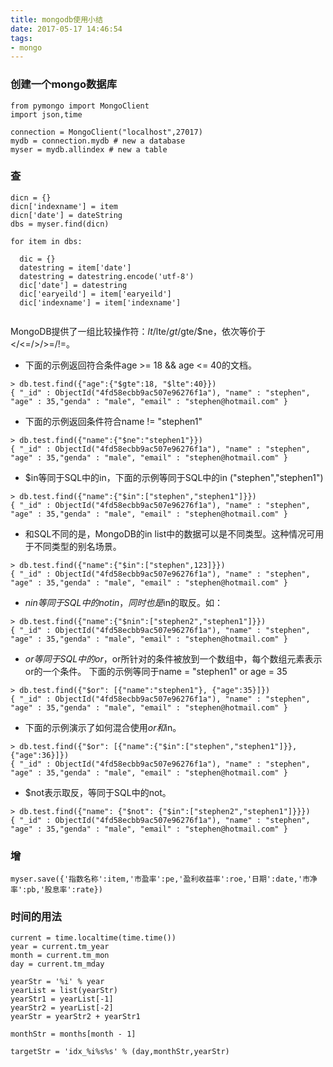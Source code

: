 ```yaml
---
title: mongodb使用小结
date: 2017-05-17 14:46:54
tags:
- mongo
---
```


### 创建一个mongo数据库
<!--more-->
```
from pymongo import MongoClient
import json,time

connection = MongoClient("localhost",27017)
mydb = connection.mydb # new a database
myser = mydb.allindex # new a table
```

### 查

```
dicn = {}
dicn['indexname'] = item
dicn['date'] = dateString
dbs = myser.find(dicn)

for item in dbs:

  dic = {}
  datestring = item['date']
  datestring = datestring.encode('utf-8')
  dic['date'] = datestring
  dic['earyeild'] = item['earyeild']
  dic['indexname'] = item['indexname']


```

> 

MongoDB提供了一组比较操作符：$lt/$lte/$gt/$gte/$ne，依次等价于</<=/>/>=/!=。
-  下面的示例返回符合条件age >= 18 && age <= 40的文档。
```
> db.test.find({"age":{"$gte":18, "$lte":40}})
{ "_id" : ObjectId("4fd58ecbb9ac507e96276f1a"), "name" : "stephen", "age" : 35,"genda" : "male", "email" : "stephen@hotmail.com" }
```

- 下面的示例返回条件符合name != "stephen1"
```
> db.test.find({"name":{"$ne":"stephen1"}})
{ "_id" : ObjectId("4fd58ecbb9ac507e96276f1a"), "name" : "stephen", "age" : 35,"genda" : "male", "email" : "stephen@hotmail.com" }
```

- $in等同于SQL中的in，下面的示例等同于SQL中的in ("stephen","stephen1")
```
> db.test.find({"name":{"$in":["stephen","stephen1"]}})
{ "_id" : ObjectId("4fd58ecbb9ac507e96276f1a"), "name" : "stephen", "age" : 35,"genda" : "male", "email" : "stephen@hotmail.com" }  
```

- 和SQL不同的是，MongoDB的in list中的数据可以是不同类型。这种情况可用于不同类型的别名场景。
```
> db.test.find({"name":{"$in":["stephen",123]}})
{ "_id" : ObjectId("4fd58ecbb9ac507e96276f1a"), "name" : "stephen", "age" : 35,"genda" : "male", "email" : "stephen@hotmail.com" } 
```

- $nin等同于SQL中的not in，同时也是$in的取反。如：
```
> db.test.find({"name":{"$nin":["stephen2","stephen1"]}})
{ "_id" : ObjectId("4fd58ecbb9ac507e96276f1a"), "name" : "stephen", "age" : 35,"genda" : "male", "email" : "stephen@hotmail.com" }
```

- $or等同于SQL中的or，$or所针对的条件被放到一个数组中，每个数组元素表示or的一个条件。
下面的示例等同于name = "stephen1" or age = 35
```
> db.test.find({"$or": [{"name":"stephen1"}, {"age":35}]})
{ "_id" : ObjectId("4fd58ecbb9ac507e96276f1a"), "name" : "stephen", "age" : 35,"genda" : "male", "email" : "stephen@hotmail.com" } 
```

- 下面的示例演示了如何混合使用$or和$in。
```
> db.test.find({"$or": [{"name":{"$in":["stephen","stephen1"]}}, {"age":36}]})
{ "_id" : ObjectId("4fd58ecbb9ac507e96276f1a"), "name" : "stephen", "age" : 35,"genda" : "male", "email" : "stephen@hotmail.com" } 
```

- $not表示取反，等同于SQL中的not。
```
> db.test.find({"name": {"$not": {"$in":["stephen2","stephen1"]}}})
{ "_id" : ObjectId("4fd58ecbb9ac507e96276f1a"), "name" : "stephen", "age" : 35,"genda" : "male", "email" : "stephen@hotmail.com" }

```

### 增
```
myser.save({'指数名称':item,'市盈率':pe,'盈利收益率':roe,'日期':date,'市净率':pb,'股息率':rate})
```

### 时间的用法
```
current = time.localtime(time.time())
year = current.tm_year
month = current.tm_mon
day = current.tm_mday

yearStr = '%i' % year
yearList = list(yearStr)
yearStr1 = yearList[-1]
yearStr2 = yearList[-2]
yearStr = yearStr2 + yearStr1

monthStr = months[month - 1]

targetStr = 'idx_%i%s%s' % (day,monthStr,yearStr)

```
